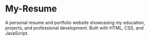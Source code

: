# My-Resume
A personal resume and portfolio website showcasing my education, projects, and professional development. Built with HTML, CSS, and JavaScript.
